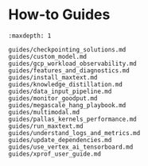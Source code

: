 <!--
 Copyright 2024 Google LLC

 Licensed under the Apache License, Version 2.0 (the "License");
 you may not use this file except in compliance with the License.
 You may obtain a copy of the License at

      https://www.apache.org/licenses/LICENSE-2.0

 Unless required by applicable law or agreed to in writing, software
 distributed under the License is distributed on an "AS IS" BASIS,
 WITHOUT WARRANTIES OR CONDITIONS OF ANY KIND, either express or implied.
 See the License for the specific language governing permissions and
 limitations under the License.
 -->

# How-to Guides

```{toctree}
:maxdepth: 1

guides/checkpointing_solutions.md
guides/custom_model.md
guides/gcp_workload_observability.md
guides/features_and_diagnostics.md
guides/install_maxtext.md
guides/knowledge_distillation.md
guides/data_input_pipeline.md
guides/monitor_goodput.md
guides/megascale_hang_playbook.md
guides/multimodal.md
guides/pallas_kernels_performance.md
guides/run_maxtext.md
guides/understand_logs_and_metrics.md
guides/update_dependencies.md
guides/use_vertex_ai_tensorboard.md
guides/xprof_user_guide.md
```
